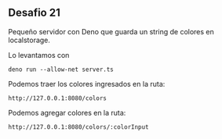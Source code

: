 ##  Desafio 21

Pequeño servidor con Deno que guarda un string de colores en localstorage.

Lo levantamos con

```
deno run --allow-net server.ts
```

Podemos traer los colores ingresados en la ruta:

```
http://127.0.0.1:8080/colors
```

Podemos agregar colores en la ruta:

```
http://127.0.0.1:8080/colors/:colorInput
```